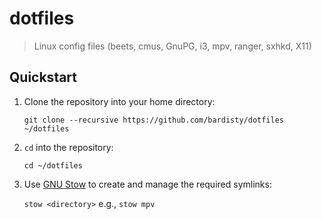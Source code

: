 # dotfiles

> Linux config files (beets, cmus, GnuPG, i3, mpv, ranger, sxhkd, X11)

## Quickstart

1. Clone the repository into your home directory:

   `git clone --recursive https://github.com/bardisty/dotfiles ~/dotfiles`

2. `cd` into the repository:

   `cd ~/dotfiles`

3. Use [GNU Stow](https://www.gnu.org/software/stow/) to create and manage
   the required symlinks:

   `stow <directory>` e.g., `stow mpv`
